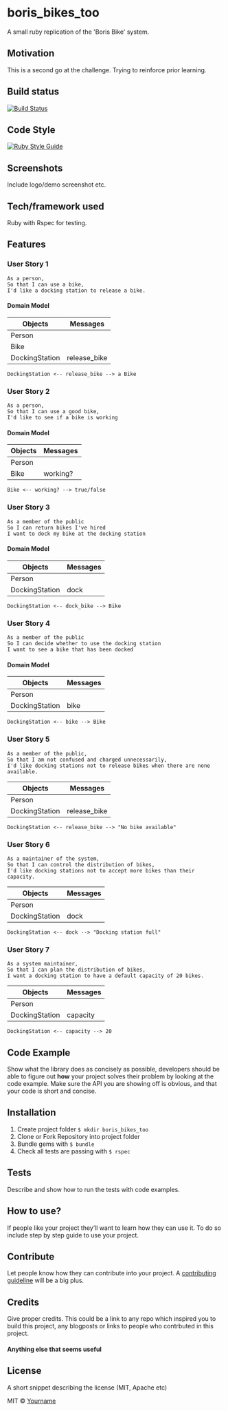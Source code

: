 # boris_bikes_too
A small ruby replication of the 'Boris Bike' system.

## Motivation
This is a second go at the challenge. Trying to reinforce prior learning.

## Build status
[![Build Status](https://travis-ci.com/chriswhitehouse/boris_bikes_too.svg?branch=main)](https://travis-ci.com/chriswhitehouse/boris_bikes_too)

## Code Style
[![Ruby Style Guide](https://img.shields.io/badge/code_style-standard-brightgreen.svg)](https://github.com/testdouble/standard)

## Screenshots
Include logo/demo screenshot etc.

## Tech/framework used
Ruby with Rspec for testing.

## Features
### User Story 1
```
As a person,
So that I can use a bike,
I'd like a docking station to release a bike.
```
#### Domain Model
|Objects | Messages |
|---|---|
|Person |   |
|Bike |  |
|DockingStation | release_bike |
```
DockingStation <-- release_bike --> a Bike
```
### User Story 2
```
As a person,
So that I can use a good bike,
I'd like to see if a bike is working
```
#### Domain Model
|Objects | Messages |
|---|---|
|Person |   |
|Bike | working?  |
```
Bike <-- working? --> true/false
```

### User Story 3
```
As a member of the public
So I can return bikes I've hired
I want to dock my bike at the docking station
```
#### Domain Model
|Objects | Messages |
|---|---|
|Person |   |
|DockingStation | dock  |
```
DockingStation <-- dock_bike --> Bike
```

### User Story 4
```
As a member of the public
So I can decide whether to use the docking station
I want to see a bike that has been docked
```
#### Domain Model
|Objects | Messages |
|---|---|
|Person |   |
|DockingStation | bike  |
```
DockingStation <-- bike --> Bike
```

### User Story 5
```
As a member of the public,
So that I am not confused and charged unnecessarily,
I'd like docking stations not to release bikes when there are none available.
```
|Objects | Messages |
|---|---|
|Person |   |
|DockingStation | release_bike  |
```
DockingStation <-- release_bike --> "No bike available"
```

### User Story 6
```
As a maintainer of the system,
So that I can control the distribution of bikes,
I'd like docking stations not to accept more bikes than their capacity.
```
|Objects | Messages |
|---|---|
|Person |   |
|DockingStation | dock  |
```
DockingStation <-- dock --> "Docking station full"
```

### User Story 7
```
As a system maintainer,
So that I can plan the distribution of bikes,
I want a docking station to have a default capacity of 20 bikes.
```
|Objects | Messages |
|---|---|
|Person |   |
|DockingStation | capacity  |
```
DockingStation <-- capacity --> 20
```

## Code Example
Show what the library does as concisely as possible, developers should be able to figure out **how** your project solves their problem by looking at the code example. Make sure the API you are showing off is obvious, and that your code is short and concise.

## Installation
1. Create project folder `$ mkdir boris_bikes_too`
2. Clone or Fork Repository into project folder
3. Bundle gems with `$ bundle`
4. Check all tests are passing with `$ rspec`

## Tests
Describe and show how to run the tests with code examples.

## How to use?
If people like your project they’ll want to learn how they can use it. To do so include step by step guide to use your project.

## Contribute

Let people know how they can contribute into your project. A [contributing guideline](https://github.com/zulip/zulip-electron/blob/master/CONTRIBUTING.md) will be a big plus.

## Credits
Give proper credits. This could be a link to any repo which inspired you to build this project, any blogposts or links to people who contrbuted in this project.

#### Anything else that seems useful

## License
A short snippet describing the license (MIT, Apache etc)

MIT © [Yourname]()
